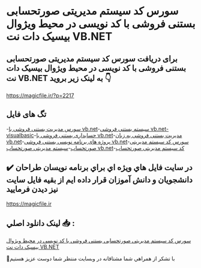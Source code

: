 # سورس کد سیستم مدیریتی صورتحسابی بستنی فروشی با کد نویسی در محیط ویژوال بیسیک دات نت VB.NET

## برای دریافت سورس کد سیستم مدیریتی صورتحسابی بستنی فروشی با کد نویسی در محیط ویژوال بیسیک دات نت VB.NET به لینک زیر بروید 👇

https://magicfile.ir/?p=2217

## تگ های فایل

-[سورس مدیریت بستنی فروشی با vb.net](https://magicfile.ir/product/%d8%b3%d9%88%d8%b1%d8%b3-%d9%88-%da%a9%d8%af-%d9%85%d8%af%db%8c%d8%b1%db%8c%d8%aa%db%8c-%d8%b5%d9%88%d8%b1%d8%aa%d8%ad%d8%b3%d8%a7%d8%a8%db%8c-%d8%a8%d8%b3%d8%aa%d9%86%db%8c-%d9%81%d8%b1%d9%88%d8%b4%db%8c-vbnet/)-[سیستم بستنی فروشی vb.net-visualbasic](https://magicfile.ir/product/%d8%b3%d9%88%d8%b1%d8%b3-%d9%88-%da%a9%d8%af-%d9%85%d8%af%db%8c%d8%b1%db%8c%d8%aa%db%8c-%d8%b5%d9%88%d8%b1%d8%aa%d8%ad%d8%b3%d8%a7%d8%a8%db%8c-%d8%a8%d8%b3%d8%aa%d9%86%db%8c-%d9%81%d8%b1%d9%88%d8%b4%db%8c-vbnet/)-[حسابداری بستنی فروشی با vb.net](https://magicfile.ir/product/%d8%b3%d9%88%d8%b1%d8%b3-%d9%88-%da%a9%d8%af-%d9%85%d8%af%db%8c%d8%b1%db%8c%d8%aa%db%8c-%d8%b5%d9%88%d8%b1%d8%aa%d8%ad%d8%b3%d8%a7%d8%a8%db%8c-%d8%a8%d8%b3%d8%aa%d9%86%db%8c-%d9%81%d8%b1%d9%88%d8%b4%db%8c-vbnet/)-[مدیریت بستنی فروشی به زبان vb.net](https://magicfile.ir/product/%d8%b3%d9%88%d8%b1%d8%b3-%d9%88-%da%a9%d8%af-%d9%85%d8%af%db%8c%d8%b1%db%8c%d8%aa%db%8c-%d8%b5%d9%88%d8%b1%d8%aa%d8%ad%d8%b3%d8%a7%d8%a8%db%8c-%d8%a8%d8%b3%d8%aa%d9%86%db%8c-%d9%81%d8%b1%d9%88%d8%b4%db%8c-vbnet/)-[پروژه های برنامه نویسی بستنی فروشی vb.net](https://magicfile.ir/product/%d8%b3%d9%88%d8%b1%d8%b3-%d9%88-%da%a9%d8%af-%d9%85%d8%af%db%8c%d8%b1%db%8c%d8%aa%db%8c-%d8%b5%d9%88%d8%b1%d8%aa%d8%ad%d8%b3%d8%a7%d8%a8%db%8c-%d8%a8%d8%b3%d8%aa%d9%86%db%8c-%d9%81%d8%b1%d9%88%d8%b4%db%8c-vbnet/)-[سورس کد سیستم مدیریتی صورتحساب](https://magicfile.ir/product/%d8%b3%d9%88%d8%b1%d8%b3-%d9%88-%da%a9%d8%af-%d9%85%d8%af%db%8c%d8%b1%db%8c%d8%aa%db%8c-%d8%b5%d9%88%d8%b1%d8%aa%d8%ad%d8%b3%d8%a7%d8%a8%db%8c-%d8%a8%d8%b3%d8%aa%d9%86%db%8c-%d9%81%d8%b1%d9%88%d8%b4%db%8c-vbnet/)-[سیستم مدیریتی صورتحساب vb.net](https://magicfile.ir/product/%d8%b3%d9%88%d8%b1%d8%b3-%d9%88-%da%a9%d8%af-%d9%85%d8%af%db%8c%d8%b1%db%8c%d8%aa%db%8c-%d8%b5%d9%88%d8%b1%d8%aa%d8%ad%d8%b3%d8%a7%d8%a8%db%8c-%d8%a8%d8%b3%d8%aa%d9%86%db%8c-%d9%81%d8%b1%d9%88%d8%b4%db%8c-vbnet/)-[کد سیستم مدیریتی صورتحساب](https://magicfile.ir/product/%d8%b3%d9%88%d8%b1%d8%b3-%d9%88-%da%a9%d8%af-%d9%85%d8%af%db%8c%d8%b1%db%8c%d8%aa%db%8c-%d8%b5%d9%88%d8%b1%d8%aa%d8%ad%d8%b3%d8%a7%d8%a8%db%8c-%d8%a8%d8%b3%d8%aa%d9%86%db%8c-%d9%81%d8%b1%d9%88%d8%b4%db%8c-vbnet/)

## ✔️ در سايت فايل هاي ويژه اي براي برنامه نويسان طراحان دانشجويان و دانش آموزان قرار داده ايم از بقيه فايل سايت نيز ديدن فرماييد

https://magicfile.ir


## لينک دانلود اصلي 📥 :

[سورس کد سیستم مدیریتی صورتحسابی بستنی فروشی با کد نویسی در محیط ویژوال بیسیک دات نت VB.NET](https://magicfile.ir/product/%d8%b3%d9%88%d8%b1%d8%b3-%d9%88-%da%a9%d8%af-%d9%85%d8%af%db%8c%d8%b1%db%8c%d8%aa%db%8c-%d8%b5%d9%88%d8%b1%d8%aa%d8%ad%d8%b3%d8%a7%d8%a8%db%8c-%d8%a8%d8%b3%d8%aa%d9%86%db%8c-%d9%81%d8%b1%d9%88%d8%b4%db%8c-vbnet/) 


🙏با تشکر از همراهي شما مشتاقانه در وبسایت منتظر شما دوست عزیز هستیم

